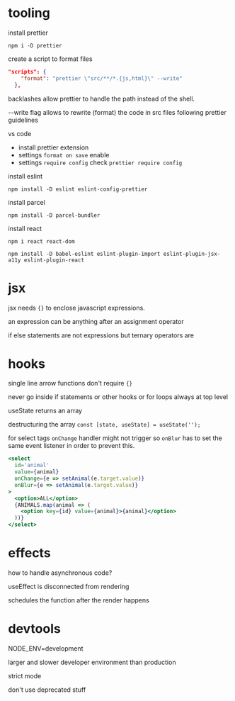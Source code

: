 # tooling

install prettier

`npm i -D prettier`

create a script to format files 

```json
"scripts": {
    "format": "prettier \"src/**/*.{js,html}\" --write"
  },
```

backlashes allow prettier to handle the path instead of the shell.

--write flag allows to rewrite (format) the code in src files following prettier guidelines

vs code

- install prettier extension
- settings `format on save` enable
- settings `require config` check `prettier require config`

install eslint

`npm install -D eslint eslint-config-prettier`

install parcel

`npm install -D parcel-bundler`

install react

`npm i react react-dom`

`npm install -D babel-eslint eslint-plugin-import eslint-plugin-jsx-a11y eslint-plugin-react`

# jsx

jsx needs `{}` to enclose javascript expressions.

an expression can be anything after an assignment operator

if else statements are not expressions but ternary operators are 

# hooks

single line arrow functions don't require `{}`

never go inside if statements or other hooks or for loops always at top level

useState returns an array

destructuring the array `const [state, useState] = useState('');`

for select tags `onChange` handler might not trigger so `onBlur` has to set the same event listener in order to prevent this. 

```jsx
<select
  id='animal'
  value={animal}
  onChange={e => setAnimal(e.target.value)}
  onBlur={e => setAnimal(e.target.value)}
>
  <option>ALL</option>
  {ANIMALS.map(animal => (
    <option key={id} value={animal}>{animal}</option>
  ))}
</select>
```

# effects

how to handle asynchronous code?

useEffect is disconnected from rendering

schedules the function after the render happens

# devtools

NODE_ENV=development

larger and slower developer environment than production

strict mode

don't use deprecated stuff

